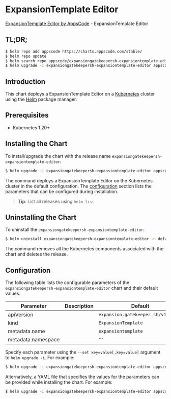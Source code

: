 # ExpansionTemplate Editor

[ExpansionTemplate Editor by AppsCode](https://appscode.com) - ExpansionTemplate Editor

## TL;DR;

```bash
$ helm repo add appscode https://charts.appscode.com/stable/
$ helm repo update
$ helm search repo appscode/expansiongatekeepersh-expansiontemplate-editor --version=v0.22.0
$ helm upgrade -i expansiongatekeepersh-expansiontemplate-editor appscode/expansiongatekeepersh-expansiontemplate-editor -n default --create-namespace --version=v0.22.0
```

## Introduction

This chart deploys a ExpansionTemplate Editor on a [Kubernetes](http://kubernetes.io) cluster using the [Helm](https://helm.sh) package manager.

## Prerequisites

- Kubernetes 1.20+

## Installing the Chart

To install/upgrade the chart with the release name `expansiongatekeepersh-expansiontemplate-editor`:

```bash
$ helm upgrade -i expansiongatekeepersh-expansiontemplate-editor appscode/expansiongatekeepersh-expansiontemplate-editor -n default --create-namespace --version=v0.22.0
```

The command deploys a ExpansionTemplate Editor on the Kubernetes cluster in the default configuration. The [configuration](#configuration) section lists the parameters that can be configured during installation.

> **Tip**: List all releases using `helm list`

## Uninstalling the Chart

To uninstall the `expansiongatekeepersh-expansiontemplate-editor`:

```bash
$ helm uninstall expansiongatekeepersh-expansiontemplate-editor -n default
```

The command removes all the Kubernetes components associated with the chart and deletes the release.

## Configuration

The following table lists the configurable parameters of the `expansiongatekeepersh-expansiontemplate-editor` chart and their default values.

|     Parameter      | Description |                    Default                    |
|--------------------|-------------|-----------------------------------------------|
| apiVersion         |             | <code>expansion.gatekeeper.sh/v1alpha1</code> |
| kind               |             | <code>ExpansionTemplate</code>                |
| metadata.name      |             | <code>expansiontemplate</code>                |
| metadata.namespace |             | <code>""</code>                               |


Specify each parameter using the `--set key=value[,key=value]` argument to `helm upgrade -i`. For example:

```bash
$ helm upgrade -i expansiongatekeepersh-expansiontemplate-editor appscode/expansiongatekeepersh-expansiontemplate-editor -n default --create-namespace --version=v0.22.0 --set apiVersion=expansion.gatekeeper.sh/v1alpha1
```

Alternatively, a YAML file that specifies the values for the parameters can be provided while
installing the chart. For example:

```bash
$ helm upgrade -i expansiongatekeepersh-expansiontemplate-editor appscode/expansiongatekeepersh-expansiontemplate-editor -n default --create-namespace --version=v0.22.0 --values values.yaml
```

